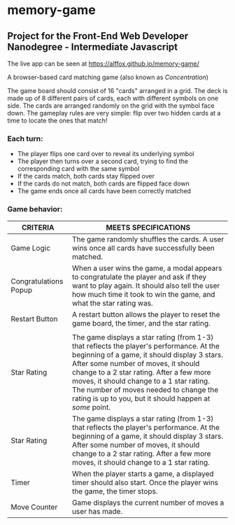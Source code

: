 # memory-game

## Project for the Front-End Web Developer Nanodegree - Intermediate Javascript

The live app can be seen at https://alffox.github.io/memory-game/

A browser-based card matching game (also known as _Concentration_)

The game board should consist of 16 "cards" arranged in a grid. The deck is made up of 8 different pairs of cards, each with different symbols on one side. The cards are arranged randomly on the grid with the symbol face down. The gameplay rules are very simple: flip over two hidden cards at a time to locate the ones that match!

### Each turn:

* The player flips one card over to reveal its underlying symbol
* The player then turns over a second card, trying to find the corresponding card with the same symbol
* If the cards match, both cards stay flipped over
* If the cards do not match, both cards are flipped face down
* The game ends once all cards have been correctly matched

### Game behavior:

|   CRITERIA	|   MEETS SPECIFICATIONS	|
|---	|---	|
|  Game Logic 	|   The game randomly shuffles the cards. A user wins once all cards have successfully been matched.	|
|   Congratulations Popup	|   When a user wins the game, a modal appears to congratulate the player and ask if they want to play again. It should also tell the user how much time it took to win the game, and what the star rating was.	|
|   Restart Button	|   A restart button allows the player to reset the game board, the timer, and the star rating.
	|
|   Star Rating	|   The game displays a star rating (from 1-3) that reflects the player's performance. At the beginning of a game, it should display 3 stars. After some number of moves, it should change to a 2 star rating. After a few more moves, it should change to a 1 star rating.	The number of moves needed to change the rating is up to you, but it should happen at _some_ point.|
|   Star Rating	|   The game displays a star rating (from 1-3) that reflects the player's performance. At the beginning of a game, it should display 3 stars. After some number of moves, it should change to a 2 star rating. After a few more moves, it should change to a 1 star rating.	|
|  Timer 	|   When the player starts a game, a displayed timer should also start. Once the player wins the game, the timer stops.	|
| Move Counter  |  Game displays the current number of moves a user has made. |
